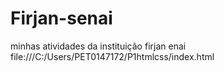 # Firjan-senai
minhas atividades da instituição firjan enai
file:///C:/Users/PET0147172/P1htmlcss/index.html
